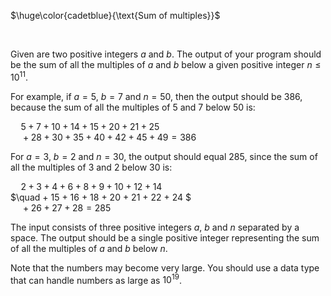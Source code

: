 $\huge\color{cadetblue}{\text{Sum of multiples}}$

<br/>

Given are two positive integers $a$ and $b$. The output of your program should be the sum of all the multiples of $a$ and $b$ below a given positive integer $n \leq 10^{11}$.

For example, if $a = 5$, $b = 7$ and $n = 50$, then the output should be $386$, because the sum of all the multiples of $5$ and $7$ below $50$ is:  
  
  $\quad 5 + 7 + 10 + 14 + 15 + 20 + 21 + 25$  
  $\quad + 28 + 30 + 35 + 40 + 42 + 45 + 49 = 386$
  
For $a = 3$, $b = 2$ and $n = 30$, the output should equal $285$, since the sum of all the multiples of $3$ and $2$ below $30$ is:  
  
  $\quad 2 + 3 + 4 + 6 + 8 + 9 + 10 + 12 + 14$  
  $\quad + 15 + 16 + 18 + 20 + 21 + 22 + 24 $  
  $\quad + 26 + 27 + 28 = 285$
  
The input consists of three positive integers $a$, $b$ and $n$ separated by a space.
The output should be a single positive integer representing the sum of all the multiples of $a$ and $b$ below $n$.

Note that the numbers may become very large. You should use a data type that can handle numbers as large as $10^{19}$.

